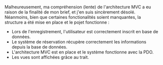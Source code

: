 Malheureusement, ma compréhension (lente) de l'architecture MVC a eu raison de la finalité de mon brief, et j'en suis sincèrement désolé. 
Néanmoins, bien que certaines fonctionalités soient manquantes, la structure a été mise en place et le pojet fonctionne :

- Lors de l'enregistrement, l'utilisateur est correctement inscrit en base de données.
- Le système de réservation récupère correctement les informations depuis la base de données.
- L'architecture MVC est en place et le système fonctionne avec la PDO.
- Les vues sont affichées grâce au trait.